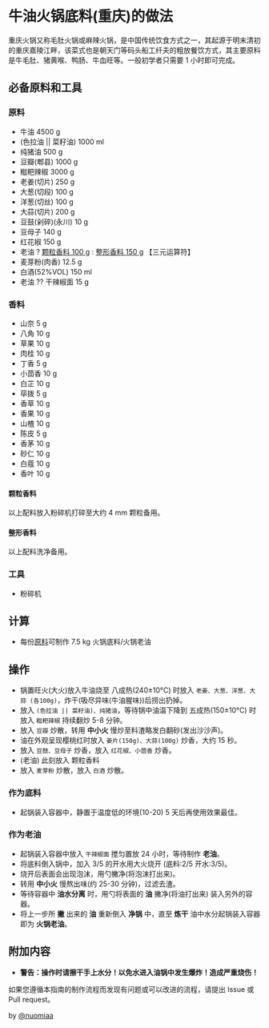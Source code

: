 # 牛油火锅底料(重庆)的做法

重庆火锅又称毛肚火锅或麻辣火锅，是中国传统饮食方式之一，其起源于明末清初的重庆嘉陵江畔，该菜式也是朝天门等码头船工纤夫的粗放餐饮方式，其主要原料是牛毛肚、猪黄喉、鸭肠、牛血旺等。一般初学者只需要 1 小时即可完成。

## 必备原料和工具

### 原料

- 牛油 4500 g
- (色拉油 || 菜籽油) 1000 ml
- 纯猪油 500 g
- 豆瓣(郫县) 1000 g
- 糍粑辣椒 3000 g
- 老姜(切片) 250 g
- 大葱(切段) 100 g
- 洋葱(切丝) 100 g
- 大蒜(切片) 200 g
- 豆鼓(剁碎)(永川) 10 g
- 豆母子 140 g
- 红花椒 150 g
- 老油 ? [颗粒香料 100 g](#颗粒香料) : [整形香料 150 g](#整形香料) 【三元运算符】
- 麦芽粉(肉香) 12.5 g
- 白酒(52%VOL) 150 ml
- 老油 ?? 干辣椒面 15 g

### 香料

- 山奈 5 g
- 八角 10 g
- 草果 10 g
- 肉桂 10 g
- 丁香 5 g
- 小茴香 10 g
- 白芷 10 g
- 荜拨 5 g
- 香草 10 g
- 香果 10 g
- 山楂 10 g
- 陈皮 5 g
- 香茅 10 g
- 砂仁 10 g
- 白蔻 10 g
- 香叶 10 g

#### **颗粒香料**
以上配料放入粉碎机打碎至大约 4 mm 颗粒备用。

#### **整形香料**
以上配料洗净备用。

### 工具
- 粉碎机

## 计算

- 每份[原料](#原料)可制作 7.5 kg 火锅底料/火锅老油

## 操作

- 锅置旺火(大火)放入牛油烧至 八成热(240±10°C) 时放入 `老姜、大葱、洋葱、大蒜 (各100g)`，炸干(吸尽异味(牛油腥味))后捞出扔掉。
- 放入 `(色拉油 || 菜籽油)、纯猪油`，等待锅中油温下降到 五成热(150±10°C) 时放入 `糍粑辣椒` 持续翻炒 5-8 分钟。
- 放入 `豆瓣` 炒散，转用 **中小火** 慢炒至料渣略发白翻砂(发出沙沙声)。
- 油在外观呈现樱桃红时放入 `姜片(150g)、大蒜(100g)` 炒香，大约 15 秒。
- 放入 `豆鼓、豆母子` 炒香，放入 `红花椒、小茴香` 炒香。
- (老油) 此刻放入 颗粒香料 
- 放入 `麦芽粉` 炒散，放入 `白酒` 炒散。

### 作为底料
- 起锅装入容器中，静置于温度低的环境(10-20) 5 天后再使用效果最佳。

### 作为老油
- 起锅装入容器中放入 `干辣椒面` 搅匀置放 24 小时，等待制作 **老油**。
- 将底料倒入锅中，加入 3/5 的开水用大火烧开 (底料:2/5 开水:3/5)。
- 烧开后表面会出现泡沫，用勺撇净(将泡沫打出来)。
- 转用 **中小火** 慢熬出味(约 25-30 分钟)，过滤去渣。
- 等待容器中 **油水分离** 时，用勺将表面的 **油** 撇净(将油打出来) 装入另外的容器。
- 将上一步所 **撇** 出来的 **油** 重新倒入 **净锅** 中，直至 **炼干** 油中水分起锅装入容器即为 **火锅老油**。

## 附加内容

- **警告：操作时请擦干手上水分！以免水进入油锅中发生爆炸！造成严重烧伤！**


如果您遵循本指南的制作流程而发现有问题或可以改进的流程，请提出 Issue 或 Pull request。

by [@nuomiaa](https://github.com/nuomiaa)
